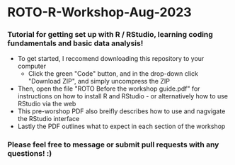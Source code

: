 # ROTO-R-Workshop-Aug-2023
### Tutorial for getting set up with R / RStudio, learning coding fundamentals and basic data analysis!


* To get started, I reccomend downloading this repository to your computer
    * Click the green "Code" button, and in the drop-down click "Download ZIP", and simply uncompress the ZIP
* Then, open the file "ROTO Before the workshop guide.pdf" for instructions on how to install R and RStudio - or alternatively how to use RStudio via the web
* This pre-worshop PDF also breifly describes how to use and nagvigate the RStudio interface
* Lastly the PDF outlines what to expect in each section of the workshop

### Please feel free to message or submit pull requests with any questions! :)
